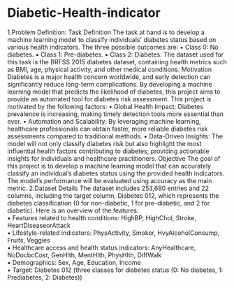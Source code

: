 # Diabetic-Health-indicator
1.Problem Definition: 
Task Definition 
The task at hand is to develop a machine learning model to classify individuals' diabetes status based 
on various health indicators. The three possible outcomes are: 
▪ Class 0: No diabetes. 
▪ Class 1: Pre-diabetes. 
▪ Class 2: Diabetes. 
The dataset used for this task is the BRFSS 2015 diabetes dataset, containing health metrics such as 
BMI, age, physical activity, and other medical conditions. 
Motivation 
Diabetes is a major health concern worldwide, and early detection can significantly reduce long-term 
complications. By developing a machine learning model that predicts the likelihood of diabetes, this 
project aims to provide an automated tool for diabetes risk assessment. 
This project is motivated by the following factors: 
• Global Health Impact: Diabetes prevalence is increasing, making timely detection tools more 
essential than ever. 
• Automation and Scalability: By leveraging machine learning, healthcare professionals can 
obtain faster, more reliable diabetes risk assessments compared to traditional methods. 
• Data-Driven Insights: The model will not only classify diabetes risk but also highlight the 
most influential health factors contributing to diabetes, providing actionable insights for 
individuals and healthcare practitioners. 
Objective 
The goal of this project is to develop a machine learning model that can accurately classify an 
individual’s diabetes status using the provided health indicators. The model’s performance will be 
evaluated using accuracy as the main metric. 
2.Dataset Details 
The dataset includes 253,680 entries and 22 columns, including the target column, Diabetes 012, 
which represents the diabetes classification (0 for non-diabetic, 1 for pre-diabetic, and 2 for diabetic). 
Here is an overview of the features:  
▪ Features related to health conditions: HighBP, HighChol, Stroke, HeartDiseaseorAttack  
▪ Lifestyle-related indicators: PhysActivity, Smoker, HvyAlcoholConsump, Fruits, Veggies  
▪ Healthcare access and health status indicators: AnyHealthcare, NoDocbcCost, GenHlth, 
MentHlth, PhysHlth, DiffWalk  
▪ Demographics: Sex, Age, Education, Income  
▪ Target: Diabetes 012 (three classes for diabetes status (0: No diabetes, 1: Prediabetes, 2: 
Diabetes)) 
